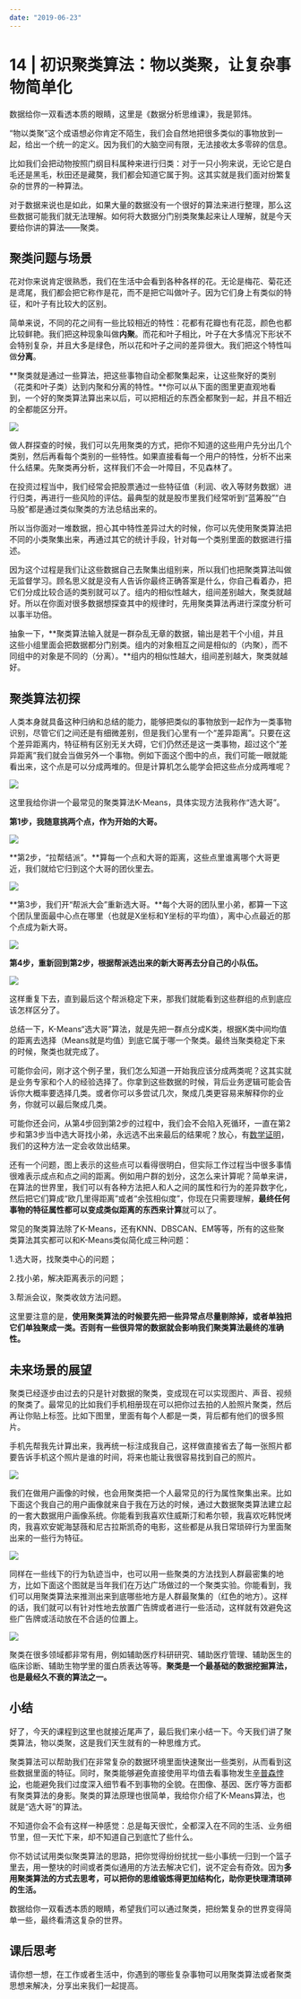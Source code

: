 ```yaml
---
date: "2019-06-23"
---  
```

      
# 14 | 初识聚类算法：物以类聚，让复杂事物简单化
数据给你一双看透本质的眼睛，这里是《数据分析思维课》，我是郭炜。

“物以类聚”这个成语想必你肯定不陌生，我们会自然地把很多类似的事物放到一起，给出一个统一的定义。因为我们的大脑空间有限，无法接收太多零碎的信息。

比如我们会把动物按照门纲目科属种来进行归类：对于一只小狗来说，无论它是白毛还是黑毛，秋田还是藏獒，我们都会知道它属于狗。这其实就是我们面对纷繁复杂的世界的一种算法。

对于数据来说也是如此，如果大量的数据没有一个很好的算法来进行整理，那么这些数据可能我们就无法理解。如何将大数据分门别类聚集起来让人理解，就是今天要给你讲的算法——聚类。

## 聚类问题与场景

花对你来说肯定很熟悉，我们在生活中会看到各种各样的花。无论是梅花、菊花还是鸢尾，我们都会把它称作是花，而不是把它叫做叶子。因为它们身上有类似的特征，和叶子有比较大的区别。

简单来说，不同的花之间有一些比较相近的特性：花都有花瓣也有花蕊，颜色也都比较鲜艳。我们把这种现象叫做**内聚**。而花和叶子相比，叶子在大多情况下形状不会特别复杂，并且大多是绿色，所以花和叶子之间的差异很大。我们把这个特性叫做**分离**。

**聚类就是通过一些算法，把这些事物自动全都聚集起来，让这些聚好的类别（花类和叶子类）达到内聚和分离的特性。**你可以从下面的图里更直观地看到，一个好的聚类算法算出来以后，可以把相近的东西全都聚到一起，并且不相近的全都能区分开。

<!-- [[[read_end]]] -->

![](/images/数据分析思维课/03.数据算法基础/resourceimage5ce85ce2b2f394b035f484fe0c355fe257e8.jpg)

做人群探查的时候，我们可以先用聚类的方式，把你不知道的这些用户先分出几个类别，然后再看每个类别的一些特性。如果直接看每一个用户的特性，分析不出来什么结果。先聚类再分析，这样我们不会一叶障目，不见森林了。

在投资过程当中，我们经常会把股票通过一些特征值（利润、收入等财务数据）进行归类，再进行一些风险的评估。最典型的就是股市里我们经常听到“蓝筹股”“白马股”都是通过类似聚类的方法总结出来的。

所以当你面对一堆数据，担心其中特性差异过大的时候，你可以先使用聚类算法把不同的小类聚集出来，再通过其它的统计手段，针对每一个类别里面的数据进行描述。

因为这个过程是我们让这些数据自己去聚集出组别来，所以我们也把聚类算法叫做无监督学习。顾名思义就是没有人告诉你最终正确答案是什么，你自己看着办，把它们分成比较合适的类别就可以了。组内的相似性越大，组间差别越大，聚类就越好。所以在你面对很多数据想探查其中的规律时，先用聚类算法再进行深度分析可以事半功倍。

抽象一下，**聚类算法输入就是一群杂乱无章的数据，输出是若干个小组，并且这些小组里面会把数据都分门别类。组内的对象相互之间是相似的（内聚），而不同组中的对象是不同的（分离）。**组内的相似性越大，组间差别越大，聚类就越好。

## 聚类算法初探

人类本身就具备这种归纳和总结的能力，能够把类似的事物放到一起作为一类事物识别，尽管它们之间还是有细微差别，但是我们心里有一个“差异距离”。只要在这个差异距离内，特征稍有区别无关大碍，它们仍然还是这一类事物，超过这个“差异距离”我们就会当做另外一个事物。例如下面这个图中的点，我们可能一眼就能看出来，这个点是可以分成两堆的。但是计算机怎么能学会把这些点分成两堆呢？

![](/images/数据分析思维课/03.数据算法基础/resourceimage218221811d77bea9b6819fea5fec30745682.jpg)

这里我给你讲一个最常见的聚类算法K-Means，具体实现方法我称作“选大哥”。

**第1步，我随意挑两个点，作为开始的大哥。**

![](/images/数据分析思维课/03.数据算法基础/resourceimage8a0f8a20a42658be039d41c00361314ae60f.jpg)

**第2步，“拉帮结派”。**算每一个点和大哥的距离，这些点里谁离哪个大哥更近，我们就给它归到这个大哥的团伙里去。

![](/images/数据分析思维课/03.数据算法基础/resourceimage156015d7de6fee9cec2e916f1aef9f33d660.jpg)

**第3步，我们开“帮派大会”重新选大哥。**每个大哥的团队里小弟，都算一下这个团队里面最中心点在哪里（也就是X坐标和Y坐标的平均值），离中心点最近的那个点成为新大哥。

![](/images/数据分析思维课/03.数据算法基础/resourceimage6ded6d252653588c0a921c6bf7125e8be4ed.jpg)

**第4步，重新回到第2步，根据帮派选出来的新大哥再去分自己的小队伍。**

![](/images/数据分析思维课/03.数据算法基础/resourceimage74c574a21b557f0ecbfd75fe0c1bc3dbaec5.jpg)

这样重复下去，直到最后这个帮派稳定下来，那我们就能看到这些群组的点到底应该怎样区分了。

总结一下，K-Means“选大哥”算法，就是先把一群点分成K类，根据K类中间均值的距离去选择（Means就是均值）到底它属于哪一个聚类。最终当聚类稳定下来的时候，聚类也就完成了。

可能你会问，刚才这个例子里，我们怎么知道一开始我应该分成两类呢？这其实就是业务专家和个人的经验选择了。你拿到这些数据的时候，背后业务逻辑可能会告诉你大概率要选择几类。或者你可以多尝试几次，聚成几类更容易来解释你的业务，你就可以最后聚成几类。

可能你还会问，从第4步回到第2步的过程中，我们会不会陷入死循环，一直在第2步和第3步当中选大哥找小弟，永远选不出来最后的结果呢？放心，有[数学证明](https://zhuanlan.zhihu.com/p/149597282)，我们的这种方法一定会收敛出结果。

还有一个问题，图上表示的这些点可以看得很明白，但实际工作过程当中很多事情很难表示成点和点之间的距离。例如用户群的划分，这怎么来计算呢？简单来讲，在算法的世界里，我们可以有各种方法把人和人之间的属性和行为的差异数字化，然后把它们算成“欧几里得距离”或者“余弦相似度”，你现在只需要理解，**最终任何事物的特征属性都可以变成类似距离的东西来计算**就可以了。

常见的聚类算法除了K-Means，还有KNN、DBSCAN、EM等等，所有的这些聚类算法其实都可以和K-Means类似简化成三种问题：

1.选大哥，找聚类中心的问题；

2.找小弟，解决距离表示的问题；

3.帮派会议，聚类收敛方法问题。

这里要注意的是，**使用聚类算法的时候要先把一些异常点尽量剔除掉，或者单独把它们单独聚成一类。否则有一些很异常的数据就会影响我们聚类算法最终的准确性。**

## 未来场景的展望

聚类已经逐步由过去的只是针对数据的聚类，变成现在可以实现图片、声音、视频的聚类了。最常见的比如我们手机相册现在可以把你过去拍的人脸照片聚类，然后再让你贴上标签。比如下图里，里面有每个人都是一类，背后都有他们的很多照片。

手机先帮我先计算出来，我再统一标注成我自己，这样做直接省去了每一张照片都要告诉手机这个照片是谁的时间，将来也能让我很容易找到自己的照片。

![](/images/数据分析思维课/03.数据算法基础/resourceimage1cb91ce7b4453e584621597259b403783cb9.jpg)

我们在做用户画像的时候，也会用聚类把一个人最常见的行为属性聚集出来。比如下面这个我自己的用户画像就来自于我在万达的时候，通过大数据聚类算法建立起的一套大数据用户画像系统。你能看到我喜欢住威斯汀和希尔顿，我喜欢吃韩悦烤肉，我喜欢安妮海瑟薇和尼古拉斯凯奇的电影，这些都是从我日常琐碎行为里面聚出来的一些行为特征。

![](/images/数据分析思维课/03.数据算法基础/resourceimage77e877c52fbc8438523eb0635f0cd9eb36e8.jpg)

同样在一些线下的行为轨迹当中，也可以用一些聚类的方法找到人群最密集的地方，比如下面这个图就是当年我们在万达广场做过的一个聚类实验。你能看到，我们可以用聚类算法来推测出来到底哪些地方是人群最聚集的（红色的地方）。这样的话，我们就可以有针对性地去放置广告牌或者进行一些活动，这样就有效避免这些广告牌或活动放在不合适的位置上。

![](/images/数据分析思维课/03.数据算法基础/resourceimagec1fcc1b766bceb7a11babc32485e07b7fafc.jpg)

聚类在很多领域都非常有用，例如辅助医疗科研研究、辅助医疗管理、辅助医生的临床诊断、辅助生物学里的蛋白质表达等等。**聚类是一个最基础的数据挖掘算法，也是最经久不衰的算法之一。**

## 小结

好了，今天的课程到这里也就接近尾声了，最后我们来小结一下。今天我们讲了聚类算法，物以类聚，这是我们天生就有的一种思维方式。

聚类算法可以帮助我们在非常复杂的数据环境里面快速聚出一些类别，从而看到这些数据里面的特征。同时，聚类能够避免直接使用平均值去看事物发生[辛普森悖论](https://time.geekbang.org/column/article/400764)，也能避免我们过度深入细节看不到事物的全貌。在图像、基因、医疗等方面都有聚类算法的身影。聚类的算法原理也很简单，我给你介绍了K-Means算法，也就是“选大哥”的算法。

不知道你会不会有这样一种感觉：总是每天很忙，全都深入在不同的生活、业务细节里，但一天忙下来，却不知道自己到底忙了些什么。

你不妨试试用类似聚类算法的思路，把你觉得纷纷扰扰一些小事统一归到一个篮子里去，用一整块的时间或者类似通用的方法去解决它们，说不定会有奇效。因为**多用聚类算法的方式去思考，可以把你的思维锻炼得更加结构化，助你更快理清琐碎的生活。**

数据给你一双看透本质的眼睛，希望我们可以通过聚类，把纷繁复杂的世界变得简单一些，最终看清这复杂的世界。

## 课后思考

请你想一想，在工作或者生活中，你遇到的哪些复杂事物可以用聚类算法或者聚类思想来解决，分享出来我们一起提高。